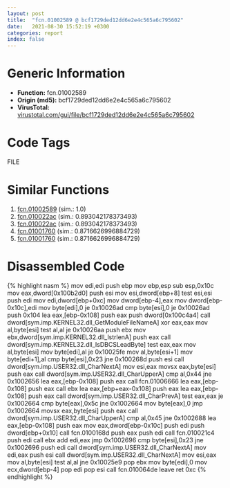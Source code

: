 ```yaml
---
layout: post
title:  "fcn.01002589 @ bcf1729ded12dd6e2e4c565a6c795602"
date:   2021-08-30 15:52:19 +0300
categories: report
index: false
---
```


# Generic Information
- **Function:** fcn.01002589
- **Origin (md5):** bcf1729ded12dd6e2e4c565a6c795602
- **VirusTotal:** [virustotal.com/gui/file/bcf1729ded12dd6e2e4c565a6c795602][virustotal_ref]

# Code Tags
<span class="tag" id="FILE">FILE</span>


# Similar Functions

1. [fcn.01002589][similar_1_ref] (sim.: 1.0)
2. [fcn.010022ac][similar_2_ref] (sim.: 0.893042178373493)
3. [fcn.010022ac][similar_3_ref] (sim.: 0.893042178373493)
4. [fcn.01001760][similar_4_ref] (sim.: 0.8716626996884729)
5. [fcn.01001760][similar_5_ref] (sim.: 0.8716626996884729)


# Disassembled Code

{% highlight nasm %}
mov edi,edi
push ebp
mov ebp,esp
sub esp,0x10c
mov eax,dword[0x100b2d0]
push esi
mov esi,dword[ebp+8]
test esi,esi
push edi
mov edi,dword[ebp+0xc]
mov dword[ebp-4],eax
mov dword[ebp-0x10c],edi
mov byte[edi],0
je 0x10026ad
cmp byte[esi],0
je 0x10026ad
push 0x104
lea eax,[ebp-0x108]
push eax
push dword[0x100c4a4]
call dword[sym.imp.KERNEL32.dll_GetModuleFileNameA]
xor eax,eax
mov al,byte[esi]
test al,al
je 0x10026aa
push ebx
mov ebx,dword[sym.imp.KERNEL32.dll_lstrlenA]
push eax
call dword[sym.imp.KERNEL32.dll_IsDBCSLeadByte]
test eax,eax
mov al,byte[esi]
mov byte[edi],al
je 0x10025fe
mov al,byte[esi+1]
mov byte[edi+1],al
cmp byte[esi],0x23
jne 0x100268d
push esi
call dword[sym.imp.USER32.dll_CharNextA]
mov esi,eax
movsx eax,byte[esi]
push eax
call dword[sym.imp.USER32.dll_CharUpperA]
cmp al,0x44
jne 0x1002656
lea eax,[ebp-0x108]
push eax
call fcn.01006666
lea eax,[ebp-0x108]
push eax
call ebx
lea eax,[ebp+eax-0x108]
push eax
lea eax,[ebp-0x108]
push eax
call dword[sym.imp.USER32.dll_CharPrevA]
test eax,eax
je 0x1002664
cmp byte[eax],0x5c
jne 0x1002664
mov byte[eax],0
jmp 0x1002664
movsx eax,byte[esi]
push eax
call dword[sym.imp.USER32.dll_CharUpperA]
cmp al,0x45
jne 0x1002688
lea eax,[ebp-0x108]
push eax
mov eax,dword[ebp-0x10c]
push edi
push dword[ebp+0x10]
call fcn.0100168d
push eax
push edi
call fcn.010021c4
push edi
call ebx
add edi,eax
jmp 0x1002696
cmp byte[esi],0x23
jne 0x1002696
push edi
call dword[sym.imp.USER32.dll_CharNextA]
mov edi,eax
push esi
call dword[sym.imp.USER32.dll_CharNextA]
mov esi,eax
mov al,byte[esi]
test al,al
jne 0x10025e9
pop ebx
mov byte[edi],0
mov ecx,dword[ebp-4]
pop edi
pop esi
call fcn.010064de
leave 
ret 0xc
{% endhighlight %}


[similar_1_ref]: /report/fcn.01002589@7be42d186738ec1816397d616de2cb9d
[similar_2_ref]: /report/fcn.010022ac@bcf1729ded12dd6e2e4c565a6c795602
[similar_3_ref]: /report/fcn.010022ac@7be42d186738ec1816397d616de2cb9d
[similar_4_ref]: /report/fcn.01001760@7be42d186738ec1816397d616de2cb9d
[similar_5_ref]: /report/fcn.01001760@bcf1729ded12dd6e2e4c565a6c795602
[virustotal_ref]: https://www.virustotal.com/gui/file/bcf1729ded12dd6e2e4c565a6c795602